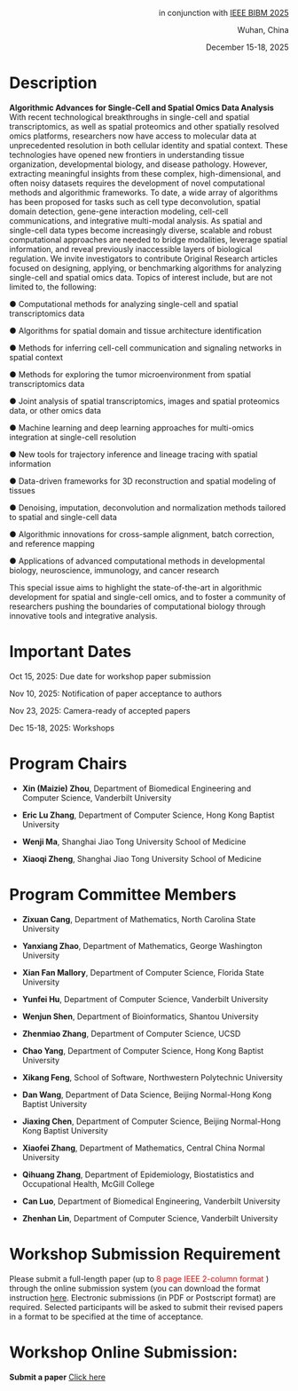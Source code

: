 <p align="right">
  in conjunction with
  <a href="http://ieeebibm.org/BIBM2025/" target="_blank">IEEE BIBM 2025</a>
</p>


<p align="right">Wuhan, China</p>

<p align="right">December 15-18, 2025</p>

# Description

 **Algorithmic Advances for Single-Cell and Spatial Omics Data Analysis**
With recent technological breakthroughs in single-cell and spatial transcriptomics, as well
as spatial proteomics and other spatially resolved omics platforms, researchers now have
access to molecular data at unprecedented resolution in both cellular identity and spatial
context. These technologies have opened new frontiers in understanding tissue
organization, developmental biology, and disease pathology. However, extracting
meaningful insights from these complex, high-dimensional, and often noisy datasets
requires the development of novel computational methods and algorithmic frameworks.
To date, a wide array of algorithms has been proposed for tasks such as cell type
deconvolution, spatial domain detection, gene-gene interaction modeling, cell-cell
communications, and integrative multi-modal analysis. As spatial and single-cell data
types become increasingly diverse, scalable and robust computational approaches are
needed to bridge modalities, leverage spatial information, and reveal previously
inaccessible layers of biological regulation.
We invite investigators to contribute Original Research articles focused on designing,
applying, or benchmarking algorithms for analyzing single-cell and spatial omics data.
Topics of interest include, but are not limited to, the following:

● Computational methods for analyzing single-cell and spatial transcriptomics data

● Algorithms for spatial domain and tissue architecture identification

● Methods for inferring cell-cell communication and signaling networks in spatial
context

● Methods for exploring the tumor microenvironment from spatial transcriptomics
data

● Joint analysis of spatial transcriptomics, images and spatial proteomics data, or
other omics data

● Machine learning and deep learning approaches for multi-omics integration at
single-cell resolution

● New tools for trajectory inference and lineage tracing with spatial information

● Data-driven frameworks for 3D reconstruction and spatial modeling of tissues

● Denoising, imputation, deconvolution and normalization methods tailored to
spatial and single-cell data

● Algorithmic innovations for cross-sample alignment, batch correction, and
reference mapping

● Applications of advanced computational methods in developmental biology,
neuroscience, immunology, and cancer research

This special issue aims to highlight the state-of-the-art in algorithmic development for
spatial and single-cell omics, and to foster a community of researchers pushing the
boundaries of computational biology through innovative tools and integrative analysis.

# Important Dates

Oct 15, 2025: Due date for workshop paper submission

Nov 10, 2025: Notification of paper acceptance to authors

Nov 23, 2025: Camera-ready of accepted papers

Dec 15-18, 2025: Workshops

# Program Chairs

- **Xin (Maizie) Zhou**, Department of Biomedical Engineering and Computer Science, Vanderbilt University

- **Eric Lu Zhang**, Department of Computer Science, Hong Kong Baptist University

- **Wenji Ma**, Shanghai Jiao Tong University School of Medicine

- **Xiaoqi Zheng**, Shanghai Jiao Tong University School of Medicine

# Program Committee Members

- **Zixuan Cang**, Department of Mathematics, North Carolina State University  

- **Yanxiang Zhao**, Department of Mathematics, George Washington University  

- **Xian Fan Mallory**, Department of Computer Science, Florida State University  

- **Yunfei Hu**, Department of Computer Science, Vanderbilt University  

- **Wenjun Shen**, Department of Bioinformatics, Shantou University  

- **Zhenmiao Zhang**, Department of Computer Science, UCSD  

- **Chao Yang**, Department of Computer Science, Hong Kong Baptist University  

- **Xikang Feng**, School of Software, Northwestern Polytechnic University  

- **Dan Wang**, Department of Data Science, Beijing Normal-Hong Kong Baptist University  

- **Jiaxing Chen**, Department of Computer Science, Beijing Normal-Hong Kong Baptist University  

- **Xiaofei Zhang**, Department of Mathematics, Central China Normal University  

- **Qihuang Zhang**, Department of Epidemiology, Biostatistics and Occupational Health, McGill College  

- **Can Luo**, Department of Biomedical Engineering, Vanderbilt University  

- **Zhenhan Lin**, Department of Computer Science, Vanderbilt University  

# Workshop Submission Requirement

Please submit a full-length paper (up to <font color='red'> 8 page IEEE 2-column format </font>) through the online submission system (you can download the format instruction [here](http://www.ieee.org/conferences_events/conferences/publishing/templates.html).
Electronic submissions (in PDF or Postscript format) are required. Selected participants will be asked to submit their revised papers in a format to be specified at the time of acceptance.  

# Workshop Online Submission:

<!-- **Submit a paper** [Click here](https://wi-lab.com/cyberchair/2021/bibm21/scripts/submit.php?subarea=S09&undisplay_detail=1&wh=/cyberchair/2021/bibm21/scripts/ws_submit.php) -->
**Submit a paper** [Click here](https://wi-lab.com/cyberchair/2025/bibm25/index.php)
